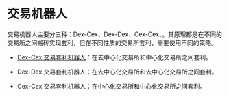 # 交易机器人

交易机器人主要分三种：Dex-Cex、Dex-Dex、Cex-Cex、。其原理都是在不同的交易所之间搬砖实现套利，但在不同性质的交易所套利，需要使用不同的策略。

- [Dex-Cex 交易套利机器人](./Dex-Cex.md)：在去中心化交易所和中心化交易所之间套利。

- Dex-Dex 交易套利机器人：在去中心化交易所和去中心化交易所之间套利。

- Cex-Cex 交易套利机器人：在中心化交易所和中心化交易所之间套利。